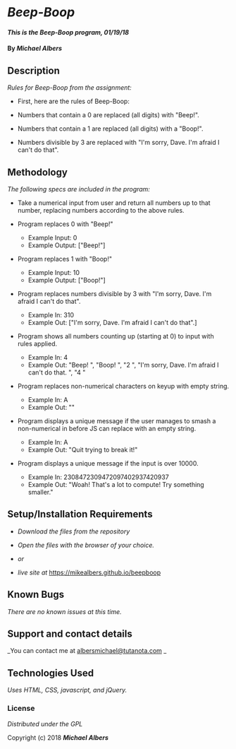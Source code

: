 # _Beep-Boop_

#### _This is the Beep-Boop program, 01/19/18_

#### By _**Michael Albers**_

## Description

_Rules for Beep-Boop from the assignment:_

* First, here are the rules of Beep-Boop:

* Numbers that contain a 0 are replaced (all digits) with "Beep!".

* Numbers that contain a 1 are replaced (all digits) with a "Boop!".

* Numbers divisible by 3 are replaced with "I'm sorry, Dave. I'm afraid I can't do that".

## Methodology

_The following specs are included in the program:_

* Take a numerical input from user and return all numbers up to that number, replacing numbers according to the above rules.

* Program replaces 0 with "Beep!"
  - Example Input: 0
  - Example Output: ["Beep!"]

* Program replaces 1 with "Boop!"
  - Example Input: 10
  - Example Output: ["Boop!"]

* Program replaces numbers divisible by 3 with "I'm sorry, Dave. I'm afraid I can't do that".
  - Example In: 310
  - Example Out: ["I'm sorry, Dave. I'm afraid I can't do that".]

* Program shows all numbers counting up (starting at 0) to input with rules applied.
  - Example In: 4
  - Example Out: "Beep! ", "Boop! ", "2 ", "I'm sorry, Dave. I'm afraid I can't do that. ", "4 "

* Program replaces non-numerical characters on keyup with empty string.
  - Example In: A
  - Example Out: ""

* Program displays a unique message if the user manages to smash a non-numerical in before JS can replace with an empty string.
  - Example In: A
  - Example Out: "Quit trying to break it!"

* Program displays a unique message if the input is over 10000.
  - Example In: 2308472309472097402937420937
  - Example Out: "Woah! That's a lot to compute! Try something smaller."

## Setup/Installation Requirements

* _Download the files from the repository_
* _Open the files with the browser of your choice._

* _or_

* _live site at_ https://mikealbers.github.io/beepboop

## Known Bugs

_There are no known issues at this time._

## Support and contact details

_You can contact me at albersmichael@tutanota.com _

## Technologies Used

_Uses HTML, CSS, javascript, and jQuery._

### License

*Distributed under the GPL*

Copyright (c) 2018 **_Michael Albers_**
